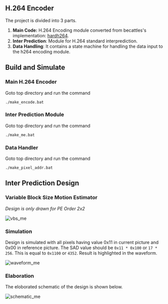 ## H.264 Encoder

The project is divided into 3 parts.

1. **Main Code:** H.264 Encoding module converted from becattles's implementation: [hardh264](https://github.com/bcattle/hardh264).
2. **Inter Prediction**: Module for H.264 standard interprediction.
3. **Data Handling**: It contains a state machine for handling the data input to the h264 encoding module.

## Build and Simulate

### Main H.264 Encoder

Goto top directory and run the command

``` ./make_encode.bat ```

### Inter Prediction Module

Goto top directory and run the command

``` ./make_me.bat ```

### Data Handler

Goto top directory and run the command

``` ./make_pixel_addr.bat ```

## Inter Prediction Design

### Variable Block Size Motion Estimator

_Design is only drawn for PE Order 2x2_

![vbs_me](https://github.com/hamza-akhtar-dev/h264encoder/blob/media/vbs_me.png?raw=true)

### Simulation

Design is simulated with all pixels having value 0x11 in current picture and 0x00 in reference picture. The SAD value should be ``` 0x11 * 0x100 ``` or ``` 17 * 256 ```. This is equal to ``` 0x1100 ``` or ``` 4352 ```. Result is highlighted in the waveform.

![waveform_me](https://github.com/hamza-akhtar-dev/h264encoder/blob/media/waveform_me.png?raw=true)

### Elaboration

The eloborated schematic of the design is shown below.

![schematic_me](https://github.com/hamza-akhtar-dev/h264encoder/blob/media/schematic_me.png?raw=true)
